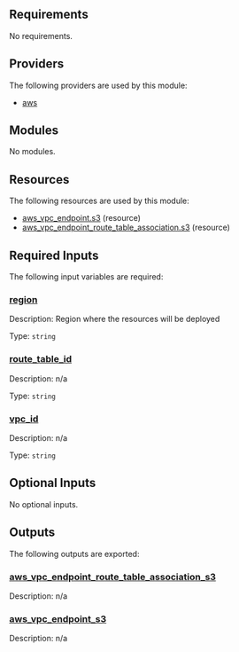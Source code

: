 <!-- BEGIN_TF_DOCS -->
## Requirements

No requirements.

## Providers

The following providers are used by this module:

- <a name="provider_aws"></a> [aws](#provider\_aws)

## Modules

No modules.

## Resources

The following resources are used by this module:

- [aws_vpc_endpoint.s3](https://registry.terraform.io/providers/hashicorp/aws/latest/docs/resources/vpc_endpoint) (resource)
- [aws_vpc_endpoint_route_table_association.s3](https://registry.terraform.io/providers/hashicorp/aws/latest/docs/resources/vpc_endpoint_route_table_association) (resource)

## Required Inputs

The following input variables are required:

### <a name="input_region"></a> [region](#input\_region)

Description: Region where the resources will be deployed

Type: `string`

### <a name="input_route_table_id"></a> [route\_table\_id](#input\_route\_table\_id)

Description: n/a

Type: `string`

### <a name="input_vpc_id"></a> [vpc\_id](#input\_vpc\_id)

Description: n/a

Type: `string`

## Optional Inputs

No optional inputs.

## Outputs

The following outputs are exported:

### <a name="output_aws_vpc_endpoint_route_table_association_s3"></a> [aws\_vpc\_endpoint\_route\_table\_association\_s3](#output\_aws\_vpc\_endpoint\_route\_table\_association\_s3)

Description: n/a

### <a name="output_aws_vpc_endpoint_s3"></a> [aws\_vpc\_endpoint\_s3](#output\_aws\_vpc\_endpoint\_s3)

Description: n/a
<!-- END_TF_DOCS -->